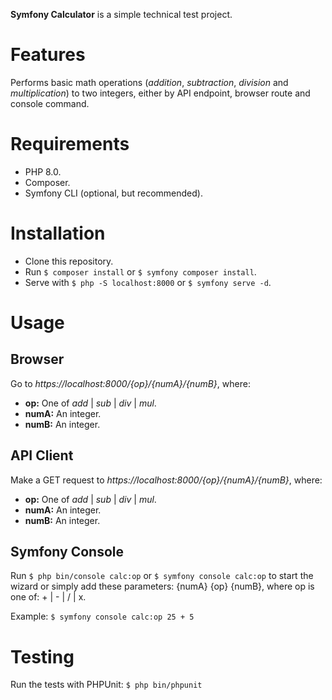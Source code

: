 **Symfony Calculator** is a simple technical test project.

# Features

Performs basic math operations (*addition*, *subtraction*, *division* and *multiplication*) to two integers, either by
API endpoint, browser route and console command.

# Requirements

* PHP 8.0.
* Composer.
* Symfony CLI (optional, but recommended).

# Installation

* Clone this repository.
* Run ```$ composer install``` or ```$ symfony composer install```.
* Serve with ```$ php -S localhost:8000``` or ```$ symfony serve -d```.

# Usage

## Browser

Go to *https://localhost:8000/{op}/{numA}/{numB}*, where:

* **op:** One of *add* | *sub* | *div* | *mul*.
* **numA:** An integer.
* **numB:** An integer.

## API Client

Make a GET request to *https://localhost:8000/{op}/{numA}/{numB}*, where:

* **op:** One of *add* | *sub* | *div* | *mul*.
* **numA:** An integer.
* **numB:** An integer.

## Symfony Console

Run ```$ php bin/console calc:op``` or ```$ symfony console calc:op``` to start the wizard or simply add these parameters:
{numA} {op} {numB}, where op is one of: + | - | / | x.

Example: ```$ symfony console calc:op 25 + 5```

# Testing

Run the tests with PHPUnit: ```$ php bin/phpunit```